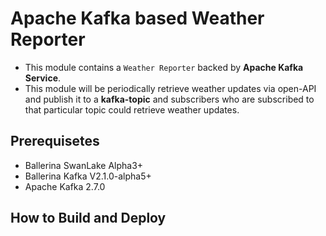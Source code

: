 # Apache Kafka based Weather Reporter #

* This module contains a `Weather Reporter` backed by **Apache Kafka Service**.
* This module will be periodically retrieve weather updates via open-API and publish it to a **kafka-topic** and subscribers who are subscribed to that particular topic could retrieve weather updates.

## Prerequisetes ##

* Ballerina SwanLake Alpha3+
* Ballerina Kafka V2.1.0-alpha5+
* Apache Kafka 2.7.0

## How to Build and Deploy ##